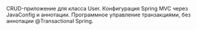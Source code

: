 CRUD-приложение для класса User.
Конфигурация Spring MVC через JavaConfig и аннотации.
Программное управление транзакциями, без аннотации @Transactional Spring. 
